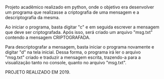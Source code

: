 Projeto acadêmico realizado em python, onde o objetivo era desenvolver um programa que realizasse a criptografia de uma mensagem e a descriptografia da mesma.

Ao iniciar o programa, basta digitar "c" e em seguida escrever a mensagem que deve ser criptografada. Após isso, será criado um arquivo "msg.txt" contendo a mensagem CRIPTOGRAFADA.

Para descriptografar a mensagem, basta iniciar o programa novamente e digitar "d" na tela inicial. Dessa forma, o programa irá ler o arquivo "msg.txt" criado e traduzir a mensagem escrita, trazendo-a para a visualização tanto no console, quanto no arquivo "msg.txt".

PROJETO REALIZADO EM 2019.

